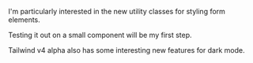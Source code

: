 I'm particularly interested in the new utility classes for styling form elements.

Testing it out on a small component will be my first step.

Tailwind v4 alpha also has some interesting new features for dark mode.
